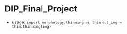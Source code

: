 # DIP_Final_Project

* usage:
  `import morphology.thinning as thin`
  `out_img = thin.thinning(img)`
